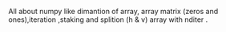 All about numpy like dimantion of array, array matrix (zeros and ones),iteration ,staking and splition (h & v) array with nditer .
